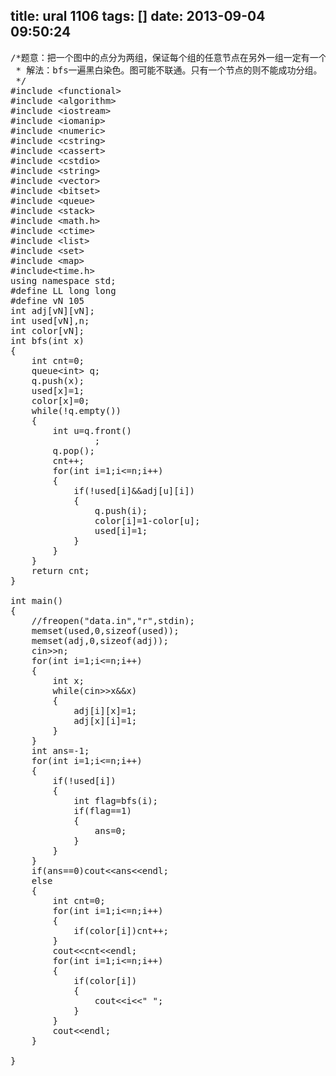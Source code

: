 title: ural 1106
tags: []
date: 2013-09-04 09:50:24
---

<pre config="brush:cpp;toolbar:false;">/*题意：把一个图中的点分为两组，保证每个组的任意节点在另外一组一定有一个与之相邻的节点。
 * 解法：bfs一遍黑白染色。图可能不联通。只有一个节点的则不能成功分组。
 */
#include &lt;functional&gt;
#include &lt;algorithm&gt;
#include &lt;iostream&gt;
#include &lt;iomanip&gt;
#include &lt;numeric&gt;
#include &lt;cstring&gt;
#include &lt;cassert&gt;
#include &lt;cstdio&gt;
#include &lt;string&gt;
#include &lt;vector&gt;
#include &lt;bitset&gt;
#include &lt;queue&gt;
#include &lt;stack&gt;
#include &lt;math.h&gt;
#include &lt;ctime&gt;
#include &lt;list&gt;
#include &lt;set&gt;
#include &lt;map&gt;
#include&lt;time.h&gt;
using namespace std;
#define LL long long
#define vN 105
int adj[vN][vN];
int used[vN],n;
int color[vN];
int bfs(int x)
{
    int cnt=0;
    queue&lt;int&gt; q;
    q.push(x);
    used[x]=1;
    color[x]=0;
    while(!q.empty())
    {
        int u=q.front()
                ;
        q.pop();
        cnt++;
        for(int i=1;i&lt;=n;i++)
        {
            if(!used[i]&amp;&amp;adj[u][i])
            {
                q.push(i);
                color[i]=1-color[u];
                used[i]=1;
            }
        }
    }
    return cnt;
}

int main()
{
    //freopen("data.in","r",stdin);
    memset(used,0,sizeof(used));
    memset(adj,0,sizeof(adj));
    cin&gt;&gt;n;
    for(int i=1;i&lt;=n;i++)
    {
        int x;
        while(cin&gt;&gt;x&amp;&amp;x)
        {
            adj[i][x]=1;
            adj[x][i]=1;
        }
    }
    int ans=-1;
    for(int i=1;i&lt;=n;i++)
    {
        if(!used[i])
        {
            int flag=bfs(i);
            if(flag==1)
            {
                ans=0;
            }
        }
    }
    if(ans==0)cout&lt;&lt;ans&lt;&lt;endl;
    else
    {
        int cnt=0;
        for(int i=1;i&lt;=n;i++)
        {
            if(color[i])cnt++;
        }
        cout&lt;&lt;cnt&lt;&lt;endl;
        for(int i=1;i&lt;=n;i++)
        {
            if(color[i])
            {
                cout&lt;&lt;i&lt;&lt;" ";
            }
        }
        cout&lt;&lt;endl;
    }

}</pre>